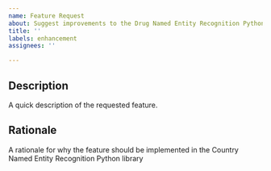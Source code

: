 ```yaml
---
name: Feature Request
about: Suggest improvements to the Drug Named Entity Recognition Python library
title: ''
labels: enhancement
assignees: ''

---
```


## Description

A quick description of the requested feature.

## Rationale

A rationale for why the feature should be implemented in the Country Named Entity Recognition Python library
